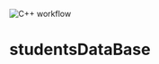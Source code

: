 ![C++ workflow](https://github.com/Mikrikle/studentsDataBase/actions/workflows/c-cpp.yml/badge.svg)

# studentsDataBase
